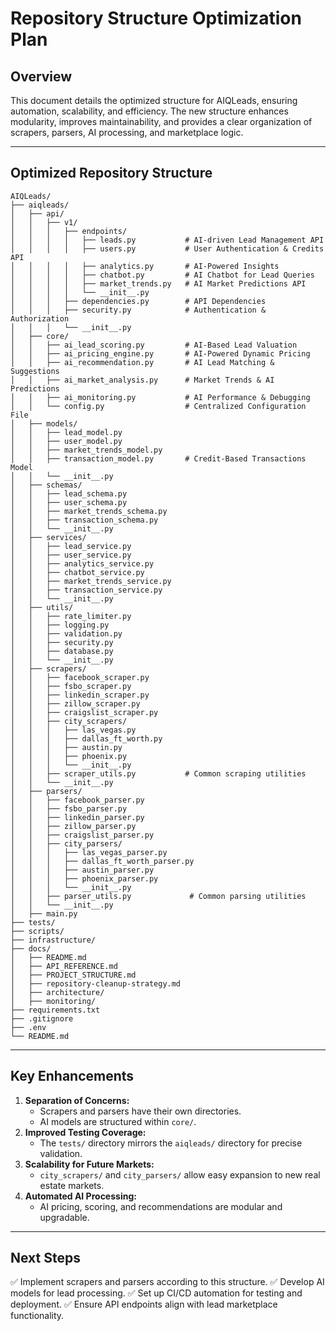 # Repository Structure Optimization Plan

## Overview
This document details the optimized structure for AIQLeads, ensuring automation, scalability, and efficiency. The new structure enhances modularity, improves maintainability, and provides a clear organization of scrapers, parsers, AI processing, and marketplace logic.

---

## **Optimized Repository Structure**

```
AIQLeads/
├── aiqleads/
│   ├── api/
│   │   ├── v1/
│   │   │   ├── endpoints/
│   │   │   │   ├── leads.py           # AI-driven Lead Management API
│   │   │   │   ├── users.py           # User Authentication & Credits API
│   │   │   │   ├── analytics.py       # AI-Powered Insights
│   │   │   │   ├── chatbot.py         # AI Chatbot for Lead Queries
│   │   │   │   ├── market_trends.py   # AI Market Predictions API
│   │   │   │   └── __init__.py
│   │   │   ├── dependencies.py        # API Dependencies
│   │   │   ├── security.py            # Authentication & Authorization
│   │   │   └── __init__.py
│   ├── core/
│   │   ├── ai_lead_scoring.py         # AI-Based Lead Valuation
│   │   ├── ai_pricing_engine.py       # AI-Powered Dynamic Pricing
│   │   ├── ai_recommendation.py       # AI Lead Matching & Suggestions
│   │   ├── ai_market_analysis.py      # Market Trends & AI Predictions
│   │   ├── ai_monitoring.py           # AI Performance & Debugging
│   │   └── config.py                  # Centralized Configuration File
│   ├── models/
│   │   ├── lead_model.py
│   │   ├── user_model.py
│   │   ├── market_trends_model.py
│   │   ├── transaction_model.py       # Credit-Based Transactions Model
│   │   └── __init__.py
│   ├── schemas/
│   │   ├── lead_schema.py
│   │   ├── user_schema.py
│   │   ├── market_trends_schema.py
│   │   ├── transaction_schema.py
│   │   └── __init__.py
│   ├── services/
│   │   ├── lead_service.py
│   │   ├── user_service.py
│   │   ├── analytics_service.py
│   │   ├── chatbot_service.py
│   │   ├── market_trends_service.py
│   │   ├── transaction_service.py
│   │   └── __init__.py
│   ├── utils/
│   │   ├── rate_limiter.py
│   │   ├── logging.py
│   │   ├── validation.py
│   │   ├── security.py
│   │   ├── database.py
│   │   └── __init__.py
│   ├── scrapers/
│   │   ├── facebook_scraper.py
│   │   ├── fsbo_scraper.py
│   │   ├── linkedin_scraper.py
│   │   ├── zillow_scraper.py
│   │   ├── craigslist_scraper.py
│   │   ├── city_scrapers/
│   │   │   ├── las_vegas.py
│   │   │   ├── dallas_ft_worth.py
│   │   │   ├── austin.py
│   │   │   ├── phoenix.py
│   │   │   └── __init__.py
│   │   ├── scraper_utils.py           # Common scraping utilities
│   │   └── __init__.py
│   ├── parsers/
│   │   ├── facebook_parser.py
│   │   ├── fsbo_parser.py
│   │   ├── linkedin_parser.py
│   │   ├── zillow_parser.py
│   │   ├── craigslist_parser.py
│   │   ├── city_parsers/
│   │   │   ├── las_vegas_parser.py
│   │   │   ├── dallas_ft_worth_parser.py
│   │   │   ├── austin_parser.py
│   │   │   ├── phoenix_parser.py
│   │   │   └── __init__.py
│   │   ├── parser_utils.py             # Common parsing utilities
│   │   └── __init__.py
│   ├── main.py
├── tests/
├── scripts/
├── infrastructure/
├── docs/
│   ├── README.md
│   ├── API_REFERENCE.md
│   ├── PROJECT_STRUCTURE.md
│   ├── repository-cleanup-strategy.md
│   ├── architecture/
│   ├── monitoring/
├── requirements.txt
├── .gitignore
├── .env
└── README.md
```

---

## **Key Enhancements**
1. **Separation of Concerns:**
   - Scrapers and parsers have their own directories.
   - AI models are structured within `core/`.
2. **Improved Testing Coverage:**
   - The `tests/` directory mirrors the `aiqleads/` directory for precise validation.
3. **Scalability for Future Markets:**
   - `city_scrapers/` and `city_parsers/` allow easy expansion to new real estate markets.
4. **Automated AI Processing:**
   - AI pricing, scoring, and recommendations are modular and upgradable.

---

## **Next Steps**
✅ Implement scrapers and parsers according to this structure.
✅ Develop AI models for lead processing.
✅ Set up CI/CD automation for testing and deployment.
✅ Ensure API endpoints align with lead marketplace functionality.


